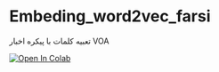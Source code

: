 # Embeding_word2vec_farsi
تعبیه کلمات با پیکره اخبار VOA

[![Open In Colab](https://colab.research.google.com/assets/colab-badge.svg)](https://colab.research.google.com/drive/1Rsyd5acfrEBe1aPEaiwj0bIFX6nGrcCM#scrollTo=aHGdF0cOUjI8)
